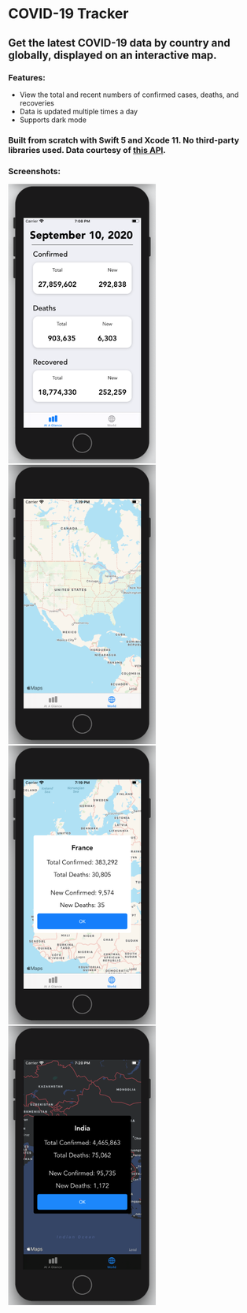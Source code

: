 # COVID-19 Tracker

## Get the latest COVID-19 data by country and globally, displayed on an interactive map.

### Features:
* View the total and recent numbers of confirmed cases, deaths, and recoveries
* Data is updated multiple times a day
* Supports dark mode

### Built from scratch with Swift 5 and Xcode 11. No third-party libraries used. Data courtesy of [this API](https://covid19api.com/).

### Screenshots:

<img src = "screenshots/overview.png" width = 300>
<img src = "screenshots/mapview.png" width = 300>
<img src = "screenshots/popup.png" width = 300>
<img src = "screenshots/popup-dark.png" width = 300>

